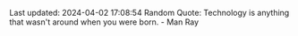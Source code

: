Last updated: 2024-04-02 17:08:54
Random Quote: Technology is anything that wasn't around when you were born. - Man Ray